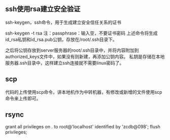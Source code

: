 ## ssh使用rsa建立安全验证

ssh-keygen，ssh命令，用于生成建立安全信任关系的证书

ssh-keygen -t rsa
注：passphrase：输入空，不要证书密码
上述命令将生成id_rsa私钥和id_rsa.pub公钥，存放在/root/.ssh目录下。




之后将公钥存放到server服务器的root/.ssh目录中，并将内容附加到authorized_keys文件中，如果没有则新建，再添加公钥内容。
私钥是存储在本地服务器.ssh目录中，这样建立ssh连接就不需要linux密码了。





## scp
代码的上传使用scp命令，讲本地机作为中转机器，有修改或新增的文件使用scp命令来上传即可。


## rsync








grant all privileges on *.* to root@'localhost' identified by 'zcdb@098';
flush privileges;
